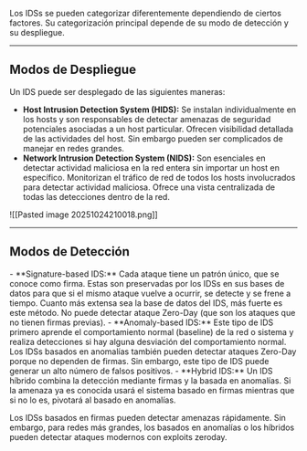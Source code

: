 Los IDSs se pueden categorizar diferentemente dependiendo de ciertos factores. Su categorización principal depende de su modo de detección y su despliegue.

-----------------------
<h2>Modos de Despliegue</h2>
Un IDS puede ser desplegado de las siguientes maneras:

- **Host Intrusion Detection System (HIDS):** Se instalan individualmente en los hosts y son responsables de detectar amenazas de seguridad potenciales asociadas a un host particular. Ofrecen visibilidad detallada de las actividades del host. Sin embargo pueden ser complicados de manejar en redes grandes.
- **Network Intrusion Detection System (NIDS):** Son esenciales en detectar actividad maliciosa en la red entera sin importar un host en específico. Monitorizan el tráfico de red de todos los hosts involucrados para detectar actividad maliciosa. Ofrece una vista centralizada de todas las detecciones dentro de la red.

![[Pasted image 20251024210018.png]]

--------------------------------
<h2>Modos de Detección</h2>
- **Signature-based IDS:** Cada ataque tiene un patrón único, que se conoce como firma. Estas son preservadas por los IDSs en sus bases de datos para que si el mismo ataque vuelve a ocurrir, se detecte y se frene a tiempo. Cuanto más extensa sea la base de datos del IDS, más fuerte es este método. No puede detectar ataque Zero-Day (que son los ataques que no tienen firmas previas).
- **Anomaly-based IDS:** Este tipo de IDS primero aprende el comportamiento normal (baseline) de la red o sistema y realiza detecciones si hay alguna desviación del comportamiento normal. Los IDSs basados en anomalías también pueden detectar ataques Zero-Day porque no dependen de firmas. Sin embargo, este tipo de IDS puede generar un alto número de falsos positivos. 
- **Hybrid IDS:** Un IDS híbrido combina la detección mediante firmas y la basada en anomalías. Si la amenaza ya es conocida usará el sistema basado en firmas mientras que si no lo es, pivotará al basado en anomalías.

Los IDSs basados en firmas pueden detectar amenazas rápidamente. Sin embargo, para redes más grandes, los basados en anomalías o los híbridos pueden detectar ataques modernos con exploits zeroday.
